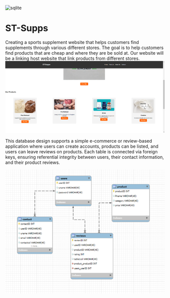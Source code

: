 ![sqlite](https://img.shields.io/badge/Sqlite-003B57?style=for-the-badge&logo=sqlite&logoColor=white)

# ST-Supps
Creating a sports supplement website that helps customers find supplements through various different stores. The goal is to help customers find products that are cheap and where they are be sold at. Our website will be a linking host website that link products from different stores. 
![](public/images/UI.png)

This database design supports a simple e-commerce or review-based application where users can create accounts, products can be listed, and users can leave reviews on products. Each table is connected via foreign keys, ensuring referential integrity between users, their contact information, and their product reviews.

![](public/images/ERD.png)
